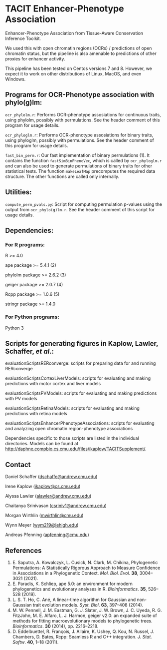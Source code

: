 # TACIT Enhancer-Phenotype Association
Enhancer-Phenotype Association from Tissue-Aware Conservation Inference Toolkit.

We used this with open chromatin regions (OCRs) / predictions of open chromatin status, but the pipeline is also amenable to predictions of other proxies for enhancer activity. 

This pipeline has been tested on Centos versions 7 and 8. However, we expect it to work on other distributions of Linux, MacOS, and even Windows.

## Programs for OCR-Phenotype association with phylo(g)lm:
`ocr_phylolm.r`:    Performs OCR-phenotype assosiations for continuous traits, using phylolm, possibly with permulations. See the header comment of this program for usage details.
                  
`ocr_phyloglm.r`:   Performs OCR-phenotype assosiations for binary traits, using phyloglm, possibly with permulations. See the header comment of this program for usage details. 

`fast_bin_perm.r`: Our fast implementation of binary permulations (1). It contains the function `fastSimBinPhenoVec`, which is called by `ocr_phyloglm.r` and can also be used to generate permulations of binary traits for other statistical tests. The function `makeLeafMap` precomputes the required data structure. The other functions are called only internally.


## Utilities:
`compute_perm_pvals.py`: Script for computing permulation p-values using the output from `ocr_phylo(g)lm.r`. See the header comment of this script for usage details.


## Dependencies:
### For R programs:
R >= 4.0

ape package >= 5.4.1 (2)

phylolm package >= 2.6.2 (3)

geiger package >= 2.0.7 (4)

Rcpp package >= 1.0.6 (5)

stringr package >= 1.4.0

### For Python programs:
Python 3

## Scripts for generating figures in Kaplow, Lawler, Schaffer, _et al_.:

evaluationScriptsRERconverge: scripts for preparing data for and running RERconverge

evaluationScriptsCortexLiverModels: scripts for evaluating and making predictions with motor cortex and liver models

evaluationScriptsPVModels: scripts for evaluating and making predictions with PV models

evaluationScriptsRetinaModels: scripts for evaluating and making predictions with retina models

evaluationScriptsEnhancerPhenotypeAssociations: scripts for evaluating and analyzing open chromatin region-phenotype associations

Dependencies specific to those scripts are listed in the individual directories.  Models can be found at http://daphne.compbio.cs.cmu.edu/files/ikaplow/TACITSupplement/.

## Contact
Daniel Schaffer (dschaffe@andrew.cmu.edu)

Irene Kaplow (ikaplow@cs.cmu.edu)

Alyssa Lawler (alawler@andrew.cmu.edu)

Chaitanya Srinivasan (csriniv1@andrew.cmu.edu)

Morgan Wirthlin (mwirthlin@cmu.edu)

Wynn Meyer (wym219@lehigh.edu)

Andreas Pfenning (apfenning@cmu.edu)

## References
1. E. Saputra, A. Kowalczyk, L. Cusick, N. Clark, M. Chikina, Phylogenetic Permulations: A Statistically Rigorous Approach to Measure Confidence in Associations in a Phylogenetic Context. *Mol. Biol. Evol*. **38**, 3004–3021 (2021).
2. E. Paradis, K. Schliep, ape 5.0: an environment for modern phylogenetics and evolutionary analyses in R. *Bioinformatics*. **35**, 526–528 (2019).
3. L. S. T. Ho, C. Ané, A linear-time algorithm for Gaussian and non-Gaussian trait evolution models. *Syst. Biol*. **63**, 397–408 (2014).
4. M. W. Pennell, J. M. Eastman, G. J. Slater, J. W. Brown, J. C. Uyeda, R. G. FitzJohn, M. E. Alfaro, L. J. Harmon, geiger v2.0: an expanded suite of methods for fitting macroevolutionary models to phylogenetic trees. *Bioinformatics*. **30** (2014), pp. 2216–2218.
5. D. Eddelbuettel, R. François, J. Allaire, K. Ushey, Q. Kou, N. Russel, J. Chambers, D. Bates, Rcpp: Seamless R and C++ integration. *J. Stat. Softw*. **40**, 1–18 (2011).
